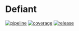 # Defiant

[![pipeline][pipeline]][commits] [![coverage][coverage]][commits] [![release][release]][releases]


[pipeline]: https://gitlab.com/grauwoelfchen/defiant/badges/trunk/pipeline.svg
[coverage]: https://gitlab.com/grauwoelfchen/defiant/badges/trunk/coverage.svg?job=test
[release]: https://gitlab.com/grauwoelfchen/defiant/-/badges/release.svg?key_text=release&key_width=62
[releases]: https://gitlab.com/grauwoelfchen/defiant/-/releases
[commits]: https://gitlab.com/grauwoelfchen/defiant/commits/trunk
